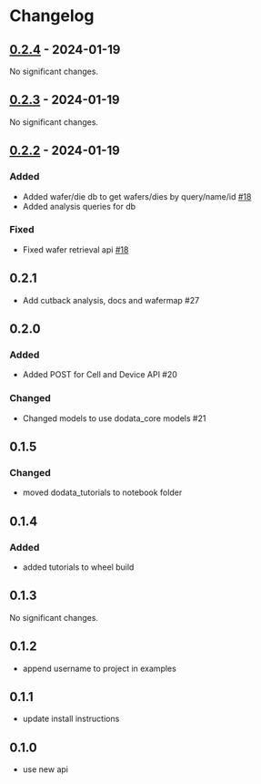 # Changelog

<!-- towncrier release notes start -->

## [0.2.4](https://github.com/doplaydo/DoData_SDK/releases/v0.2.4) - 2024-01-19

No significant changes.


## [0.2.3](https://github.com/doplaydo/DoData_SDK/releases/v0.2.3) - 2024-01-19

No significant changes.


## [0.2.2](https://github.com/doplaydo/DoData_SDK/releases/v0.2.2) - 2024-01-19


### Added

- Added wafer/die db to get wafers/dies by query/name/id [#18](https://github.com/doplaydo/DoData_SDK/issues/18)
- Added analysis queries for db 


### Fixed

- Fixed wafer retrieval api [#18](https://github.com/doplaydo/DoData_SDK/issues/18)

## 0.2.1

- Add cutback analysis, docs and wafermap #27

## 0.2.0

### Added

- Added POST for Cell and Device API #20


### Changed

- Changed models to use dodata_core models #21


## 0.1.5


### Changed

- moved dodata_tutorials to notebook folder 

## 0.1.4


### Added

- added tutorials to wheel build 

## 0.1.3

No significant changes.


## 0.1.2

- append username to project in examples

## 0.1.1

- update install instructions


## 0.1.0

- use new api
